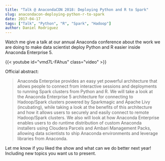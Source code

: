 ```yaml
---
title: "Talk @ AnacondaCON 2018: Deploying Python and R to Spark"
slug: anacondacon-deploying-python-r-to-spark
date: 2017-04-17
tags: ["Talk", "Python", "R", "Spark", "Hadoop"]
author: Daniel Rodriguez
---
```


Watch me give a talk at our annual Anaconda conference about the work we are doing
to make data scientist deploy Python and R easier inside Anaconda Enterprise 5.

{{< youtube id="vmd7L-FAhus" class="video" >}}

Official abstract:

> Anaconda Enterprise provides an easy yet powerful architecture that allows people to connect from interactive sessions and deployments to running Spark clusters from Python and R.  We will take a look at the Anaconda Enterprise 5 architecture for connecting to Hadoop/Spark clusters powered by Sparkmagic and Apache Livy (incubating), while taking a look at the benefits of this architecture and how it allows users to securely and easily connect to remote Hadoop/Spark clusters. We also will look at how Anaconda Enterprise enables users to do runtime distribution of custom Anaconda installers using Cloudera Parcels and Ambari Management Packs, allowing data scientists to ship Anaconda environments and leverage libraries from Anaconda.

Let me know if you liked the show and what can we do better next year!
Including new topics you want us to present.
